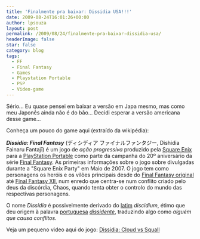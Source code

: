 ```yaml
---
title: 'Finalmente pra baixar: Dissidia USA!!!'
date: 2009-08-24T16:01:26+00:00
author: lpsouza
layout: post
permalink: /2009/08/24/finalmente-pra-baixar-dissidia-usa/
headerImage: false
star: false
category: blog
tags:
  - FF
  - Final Fantasy
  - Games
  - Playstation Portable
  - PSP
  - Video-game
---
```

Sério... Eu quase pensei em baixar a versão em Japa mesmo, mas como meu Japonês ainda não é do bão... Decidi esperar a versão americana desse game...

Conheça um pouco do game aqui (extraído da wikipédia):

_**Dissidia: Final Fantasy**_ (<span lang="ja">ディシディア ファイナルファンタジー</span>, Dishidia Fainaru Fantajī) é um jogo de _ação progressiva_ produzido pela [Square Enix](http://pt.wikipedia.org/wiki/Square_Enix "Square Enix") para a [PlayStation Portable](http://pt.wikipedia.org/wiki/PlayStation_Portable "PlayStation Portable") como parte da campanha do 20º aniversário da série [Final Fantasy](http://pt.wikipedia.org/wiki/Final_Fantasy "Final Fantasy"). As primeiras informações sobre o jogo sobre divulgadas durante a "Square Enix Party" em Maio de 2007. O jogo tem como personagens os heróis e os vilões principais desde do [Final Fantasy original](http://pt.wikipedia.org/wiki/FFI "FFI") até [Final Fantasy XII](http://pt.wikipedia.org/wiki/Final_Fantasy_XII "Final Fantasy XII"), num enredo que centra-se num conflito criado pelo deus da discórdia, Chaos, quando tenta obter o controlo do mundo das respectivas personagens.

O nome _Dissidia_ é possivelmente derivado do [latim](http://pt.wikipedia.org/wiki/Latim "Latim") _discidium_, étimo que deu origem à palavra [portuguesa](http://pt.wikipedia.org/wiki/L%C3%ADngua_portuguesa "Língua portuguesa") _[dissidente](http://pt.wikipedia.org/wiki/Dissid%C3%AAncia "Dissidência")_, traduzindo algo como _alguém que causa conflitos._

Veja um pequeno video aqui do jogo: [Dissidia: Cloud vs Squall](http://www.youtube.com/watch?v=ylsMSnnpmNs)
